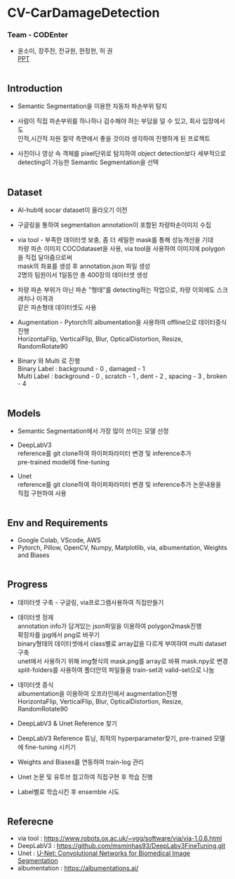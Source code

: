 # CV-CarDamageDetection
### Team - CODEnter
* 윤소미, 장주찬, 전규원, 한정현, 허 권   
[PPT](https://github.com/YoonSSom/CarDamage_Detection/blob/master/car%20damage.pdf)
<br><br>
## Introduction
* Semantic Segmentation을 이용한 자동차 파손부위 탐지   

* 사람이 직접 파손부위를 하나하나 검수해야 하는 부담을 덜 수 있고, 회사 입장에서도  
인적,시간적 자원 절약 측면에서 좋을 것이라 생각하여 진행하게 된 프로젝트   

* 사진이나 영상 속 객체를 pixel단위로 탐지하여 object detection보다 세부적으로   
detecting이 가능한 Semantic Segmentation을 선택
<br><br>
## Dataset
* AI-hub에 socar dataset이 올라오기 이전   

* 구글링을 통하여 segmentation annotation이 포함된 차량파손이미지 수집   

* via tool - 부족한 데이터셋 보충, 좀 더 세밀한 mask를 통해 성능개선을 기대      
차량 파손 이미지 COCOdataset을 사용, via tool을 사용하여 이미지에 polygon을 직접 달아줌으로써   
mask의 좌표를 생성 후 annotation.json 파일 생성   
2명의 팀원이서 1일동안 총 400장의 데이터셋 생성   

* 차량 파손 부위가 아닌 파손 "형태"를 detecting하는 작업으로, 차량 이외에도 스크래치나 이격과   
같은 파손형태 데이터셋도 사용   

* Augmentation - Pytorch의 albumentation을 사용하여 offline으로 데이터증식 진행   
HorizontaFlip, VerticalFlip, Blur, OpticalDistortion, Resize, RandomRotate90   

* Binary 와 Multi 로 진행   
Binary Label : background - 0 , damaged - 1   
Multi Label : background - 0 , scratch - 1 , dent - 2 , spacing - 3 , broken - 4
<br><br>
## Models
* Semantic Segmentation에서 가장 많이 쓰이는 모델 선정   

* DeepLabV3   
reference를 git clone하여 하이퍼파라미터 변경 및 inference추가   
pre-trained model에 fine-tuning   

* Unet   
reference를 git clone하여 하이퍼파라미터 변경 및 inference추가
논문내용을 직접 구현하여 사용
<br><br>
## Env and Requirements
* Google Colab, VScode, AWS
* Pytorch, Pillow, OpenCV, Numpy, Matplotlib, via, albumentation, Weights and Biases
<br><br>
## Progress
* 데이터셋 구축 - 구글링, via프로그램사용하여 직접만들기   

* 데이터셋 정제   
annotation info가 담겨있는 json파일을 이용하여 polygon2mask진행   
확장자를 jpg에서 png로 바꾸기   
binary형태의 데이터셋에서 class별로 array값을 다르게 부여햐여 multi dataset구축   
unet에서 사용하기 위해 img형식의 mask.png를 array로 바꿔 mask.npy로 변경   
split-folders를 사용하여 폴더안의 파일들을 train-set과 valid-set으로 나눔   

* 데이터셋 증식   
albumentation을 이용하여 오프라인에서 augmentation진행   
HorizontaFlip, VerticalFlip, Blur, OpticalDistortion, Resize, RandomRotate90   

* DeepLabV3 & Unet Reference 찾기   

* DeepLabV3 Reference 튜닝, 최적의 hyperparameter찾기, pre-trained 모델에 fine-tuning 시키기   

* Weights and Biases를 연동하여 train-log 관리   

* Unet 논문 및 유투브 참고하여 직접구현 후 학습 진행   

* Label별로 학습시킨 후 ensemble 시도
<br><br>
## Referecne
* via tool : https://www.robots.ox.ac.uk/~vgg/software/via/via-1.0.6.html
* DeepLabV3 : https://github.com/msminhas93/DeepLabv3FineTuning.git
* Unet : [U-Net: Convolutional Networks for Biomedical Image Segmentation](https://arxiv.org/abs/1505.04597)   
* albumentation : https://albumentations.ai/
